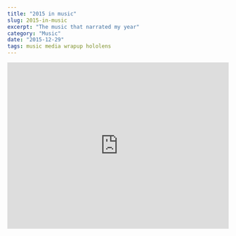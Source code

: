 ```yaml
---
title: "2015 in music"
slug: 2015-in-music
excerpt: "The music that narrated my year"
category: "Music"
date: "2015-12-29"
tags: music media wrapup hololens
---
```

<iframe src="https://open.spotify.com/embed/playlist/1Vpcg4LG3JCRotlBTvfn5w?theme=0" width="100%" height="380" frameBorder="0" allowtransparency="true" allow="encrypted-media"></iframe>